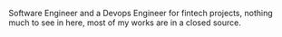 Software Engineer and a Devops Engineer for fintech projects, nothing much to see in here, most of my works are in a closed source.
